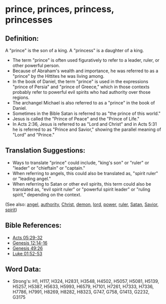 # prince, princes, princess, princesses #

## Definition: ##

A "prince" is the son of a king.  A "princess" is a daughter of a king.

* The term "prince" is often used figuratively to refer to a leader, ruler, or other powerful person.
* Because of Abraham's wealth and importance, he was referred to as a "prince" by the Hittites he was living among.
* In the book of Daniel, the term "prince" is used in the expressions "prince of Persia" and "prince of Greece," which in those contexts probably refer to powerful evil spirits who had authority over those regions.
* The archangel Michael is also referred to as a "prince" in the book of Daniel.
* Sometimes in the Bible Satan is referred to as "the prince of this world."
* Jesus is called the "Prince of Peace" and the "Prince of Life."
* In Acts 2:36, Jesus is referred to as "Lord and Christ" and in Acts 5:31 he is referred to as "Prince and Savior," showing the parallel meaning of "Lord" and "Prince."

## Translation Suggestions: ##

* Ways to translate "prince" could include, "king's son" or "ruler" or "leader" or "chieftain" or "captain." 
* When referring to angels, this could also be translated as, "spirit ruler" or "leading angel."
* When referring to Satan or other evil spirits, this term could also be translated as, "evil spirit ruler" or "powerful spirit leader" or "ruling spirit,"  depending on the context.

(See also: [angel](../kt/angel.md), [authority](../kt/authority.md), [Christ](../kt/christ.md), [demon](../kt/demon.md), [lord](../kt/lord.md), [power](../kt/power.md), [ruler](../other/ruler.md), [Satan](../kt/satan.md), [Savior](../kt/savior.md), [spirit](../kt/spirit.md))

## Bible References: ##

* [Acts 05:29-32](rc://en/tn/help/act/05/29)
* [Genesis 12:14-16](rc://en/tn/help/gen/12/14)
* [Genesis 49:26](rc://en/tn/help/gen/49/26)
* [Luke 01:52-53](rc://en/tn/help/luk/01/52)

## Word Data: ##

* Strong's: H1, H117, H324, H2831, H3548, H4502, H5057, H5081, H5139, H5257, H5387, H5633, H5993, H6579, H7101, H7261, H7333, H7336, H7786, H7991, H8269, H8282, H8323, G747, G758, G1413, G2232, G3175

